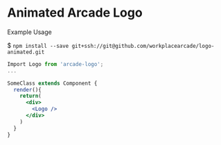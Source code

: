 # Animated Arcade Logo

Example Usage

$  `npm install --save git+ssh://git@github.com/workplacearcade/logo-animated.git`

```jsx
Import Logo from 'arcade-logo';
...

SomeClass extends Component {
  render(){
    return(
      <div>
        <Logo />
      </div>
    )
  }
}
```